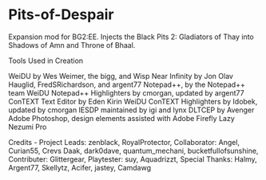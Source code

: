 # Pits-of-Despair

Expansion mod for BG2:EE. Injects the Black Pits 2: Gladiators of Thay into Shadows of Amn and Throne of Bhaal.


Tools Used in Creation

WeiDU by Wes Weimer, the bigg, and Wisp
Near Infinity by Jon Olav Hauglid, FredSRichardson, and argent77
Notepad++, by the Notepad++ team
WeiDU Notepad++ Highlighters by cmorgan, updated by argent77
ConTEXT Text Editor by Eden Kirin
WeiDU ConTEXT Highlighters by Idobek, updated by cmorgan
IESDP maintained by igi and lynx
DLTCEP by Avenger
Adobe Photoshop, design elements assisted with Adobe Firefly
Lazy Nezumi Pro


Credits - 
Project Leads: zenblack, RoyalProtector,
Collaborator: Angel, Curian55, Crevs Daak, dark0dave, quantum_mechani, bucketfullofsunshine,
Contributer: Glittergear,
Playtester: suy, Aquadrizzt,
Special Thanks:	Halmy, Argent77, Skellytz, Acifer, jastey, Camdawg 

